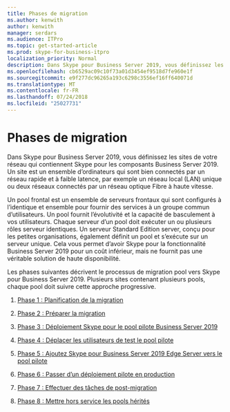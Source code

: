 ```yaml
---
title: Phases de migration
ms.author: kenwith
author: kenwith
manager: serdars
ms.audience: ITPro
ms.topic: get-started-article
ms.prod: skype-for-business-itpro
localization_priority: Normal
description: Dans Skype pour Business Server 2019, vous définissez les sites de votre réseau qui contiennent Skype pour les composants Business Server 2019. Un site est un ensemble d’ordinateurs qui sont bien connectés par un réseau rapide et à faible latence, par exemple un réseau local (LAN) unique ou deux réseaux connectés par un réseau optique Fibre à haute vitesse.
ms.openlocfilehash: cb6529ac09c10f73a01d3454ef9518d7fe960e1f
ms.sourcegitcommit: e9f277dc96265a193c6298c3556ef16ff640071d
ms.translationtype: MT
ms.contentlocale: fr-FR
ms.lasthandoff: 07/24/2018
ms.locfileid: "25027731"
---
```

# <a name="migration-phases"></a>Phases de migration

Dans Skype pour Business Server 2019, vous définissez les sites de votre réseau qui contiennent Skype pour les composants Business Server 2019. Un site est un ensemble d’ordinateurs qui sont bien connectés par un réseau rapide et à faible latence, par exemple un réseau local (LAN) unique ou deux réseaux connectés par un réseau optique Fibre à haute vitesse. 
  
Un pool frontal est un ensemble de serveurs frontaux qui sont configurés à l’identique et ensemble pour fournir des services à un groupe commun d’utilisateurs. Un pool fournit l’évolutivité et la capacité de basculement à vos utilisateurs. Chaque serveur d’un pool doit exécuter un ou plusieurs rôles serveur identiques. Un serveur Standard Edition server, conçu pour les petites organisations, également définit un pool et s’exécute sur un serveur unique. Cela vous permet d’avoir Skype pour la fonctionnalité Business Server 2019 pour un coût inférieur, mais ne fournit pas une véritable solution de haute disponibilité. 
  
Les phases suivantes décrivent le processus de migration pool vers Skype pour Business Server 2019. Plusieurs sites contenant plusieurs pools, chaque pool doit suivre cette approche progressive.
  
1. [Phase 1 : Planification de la migration](phase-1-plan-your-migration.md)
    
2. [Phase 2 : Préparer la migration](phase-2-prepare-for-migration.md)
    
3. [Phase 3 : Déploiement Skype pour le pool pilote Business Server 2019](phase-3-deploy-pilot-pool.md)
    
4. [Phase 4 : Déplacer les utilisateurs de test le pool pilote](phase-4-move-test-users-to-the-pilot-pool.md)
    
5. [Phase 5 : Ajoutez Skype pour Business Server 2019 Edge Server vers le pool pilote](phase-5-add-edge-server-to-pilot-pool.md)
    
6. [Phase 6 : Passer d’un déploiement pilote en production](phase-6-move-from-pilot-deployment-into-production.md)
    
7. [Phase 7 : Effectuer des tâches de post-migration](phase-7-complete-post-migration-tasks.md)
    
8. [Phase 8 : Mettre hors service les pools hérités](phase-8-decommission-legacy-pools.md)
    


